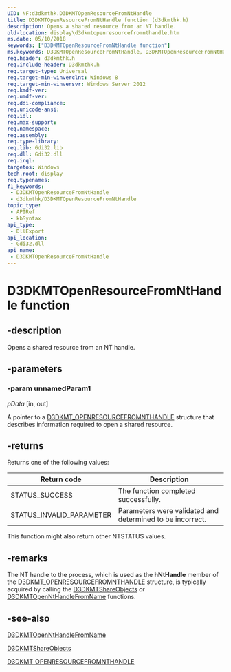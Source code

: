 ```yaml
---
UID: NF:d3dkmthk.D3DKMTOpenResourceFromNtHandle
title: D3DKMTOpenResourceFromNtHandle function (d3dkmthk.h)
description: Opens a shared resource from an NT handle.
old-location: display\d3dkmtopenresourcefromnthandle.htm
ms.date: 05/10/2018
keywords: ["D3DKMTOpenResourceFromNtHandle function"]
ms.keywords: D3DKMTOpenResourceFromNtHandle, D3DKMTOpenResourceFromNtHandle callback function [Display Devices], PFND3DKMT_OPENRESOURCEFROMNTHANDLE, PFND3DKMT_OPENRESOURCEFROMNTHANDLE callback, d3dkmthk/D3DKMTOpenResourceFromNtHandle, display.d3dkmtopenresourcefromnthandle
req.header: d3dkmthk.h
req.include-header: D3dkmthk.h
req.target-type: Universal
req.target-min-winverclnt: Windows 8
req.target-min-winversvr: Windows Server 2012
req.kmdf-ver: 
req.umdf-ver: 
req.ddi-compliance: 
req.unicode-ansi: 
req.idl: 
req.max-support: 
req.namespace: 
req.assembly: 
req.type-library: 
req.lib: Gdi32.lib
req.dll: Gdi32.dll
req.irql: 
targetos: Windows
tech.root: display
req.typenames: 
f1_keywords:
 - D3DKMTOpenResourceFromNtHandle
 - d3dkmthk/D3DKMTOpenResourceFromNtHandle
topic_type:
 - APIRef
 - kbSyntax
api_type:
 - DllExport
api_location:
 - Gdi32.dll
api_name:
 - D3DKMTOpenResourceFromNtHandle
---
```


# D3DKMTOpenResourceFromNtHandle function


## -description

Opens a shared resource from an NT handle.

## -parameters

### -param unnamedParam1

*pData* [in, out]

A pointer to a <a href="/windows-hardware/drivers/ddi/d3dkmthk/ns-d3dkmthk-_d3dkmt_openresourcefromnthandle">D3DKMT_OPENRESOURCEFROMNTHANDLE</a> structure that describes information required to open a shared resource.

## -returns

Returns one of the following values:

|Return code|Description|
|--- |--- |
|STATUS_SUCCESS|The function completed successfully.|
|STATUS_INVALID_PARAMETER|Parameters were validated and determined to be incorrect.|

This function might also return other NTSTATUS values.

## -remarks

The NT handle to the process, which is used as the <b>hNtHandle</b> member of the <a href="/windows-hardware/drivers/ddi/d3dkmthk/ns-d3dkmthk-_d3dkmt_openresourcefromnthandle">D3DKMT_OPENRESOURCEFROMNTHANDLE</a> structure, is typically acquired by calling the <a href="/windows-hardware/drivers/ddi/d3dkmthk/nf-d3dkmthk-d3dkmtshareobjects">D3DKMTShareObjects</a> or <a href="/windows-hardware/drivers/ddi/d3dkmthk/nf-d3dkmthk-d3dkmtopennthandlefromname">D3DKMTOpenNtHandleFromName</a>  functions.

## -see-also

<a href="/windows-hardware/drivers/ddi/d3dkmthk/nf-d3dkmthk-d3dkmtopennthandlefromname">D3DKMTOpenNtHandleFromName</a>

<a href="/windows-hardware/drivers/ddi/d3dkmthk/nf-d3dkmthk-d3dkmtshareobjects">D3DKMTShareObjects</a>

<a href="/windows-hardware/drivers/ddi/d3dkmthk/ns-d3dkmthk-_d3dkmt_openresourcefromnthandle">D3DKMT_OPENRESOURCEFROMNTHANDLE</a>
